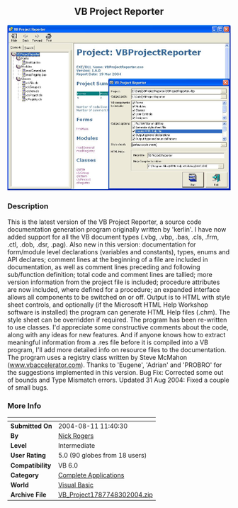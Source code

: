﻿<div align="center">

## VB Project Reporter

<img src="PIC20048302149516022.JPG">
</div>

### Description

This is the latest version of the VB Project Reporter, a source code documentation generation program originally written by 'kerlin'. I have now added support for all the VB document types (.vbg, .vbp, .bas, .cls, .frm, .ctl, .dob, .dsr, .pag). Also new in this version: documentation for form/module level declarations (variables and constants), types, enums and API declares; comment lines at the beginning of a file are included in documentation, as well as comment lines preceding and following sub/function definition; total code and comment lines are tallied; more version information from the project file is included; procedure attributes are now included, where defined for a procedure; an expanded interface allows all components to be switched on or off. Output is to HTML with style sheet controls, and optionally (if the Microsoft HTML Help Workshop software is installed) the program can generate HTML Help files (.chm). The style sheet can be overridden if required. The program has been re-written to use classes. I'd appreciate some constructive comments about the code, along with any ideas for new features. And if anyone knows how to extract meaningful information from a .res file before it is compiled into a VB program, I'll add more detailed info on resource files to the documentation. The program uses a registry class written by Steve McMahon (www.vbaccelerator.com). Thanks to 'Eugene', 'Adrian' and 'PROBRO' for the suggestions implemented in this version. Bug Fix: Corrected some out of bounds and Type Mismatch errors. Updated 31 Aug 2004: Fixed a couple of small bugs.
 
### More Info
 


<span>             |<span>
---                |---
**Submitted On**   |2004-08-11 11:40:30
**By**             |[Nick Rogers](https://github.com/Planet-Source-Code/PSCIndex/blob/master/ByAuthor/nick-rogers.md)
**Level**          |Intermediate
**User Rating**    |5.0 (90 globes from 18 users)
**Compatibility**  |VB 6\.0
**Category**       |[Complete Applications](https://github.com/Planet-Source-Code/PSCIndex/blob/master/ByCategory/complete-applications__1-27.md)
**World**          |[Visual Basic](https://github.com/Planet-Source-Code/PSCIndex/blob/master/ByWorld/visual-basic.md)
**Archive File**   |[VB\_Project1787748302004\.zip](https://github.com/Planet-Source-Code/nick-rogers-vb-project-reporter__1-52403/archive/master.zip)









